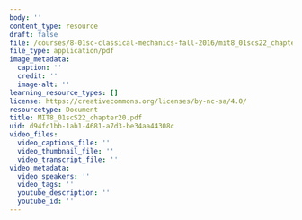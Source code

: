 ```yaml
---
body: ''
content_type: resource
draft: false
file: /courses/8-01sc-classical-mechanics-fall-2016/mit8_01scs22_chapter20.pdf
file_type: application/pdf
image_metadata:
  caption: ''
  credit: ''
  image-alt: ''
learning_resource_types: []
license: https://creativecommons.org/licenses/by-nc-sa/4.0/
resourcetype: Document
title: MIT8_01scS22_chapter20.pdf
uid: d94fc1bb-1ab1-4681-a7d3-be34aa44308c
video_files:
  video_captions_file: ''
  video_thumbnail_file: ''
  video_transcript_file: ''
video_metadata:
  video_speakers: ''
  video_tags: ''
  youtube_description: ''
  youtube_id: ''
---
```

